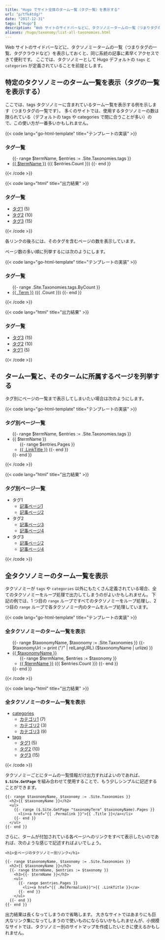 ```yaml
---
title: "Hugo でサイト全体のターム一覧（タグ一覧）を表示する"
url: "p/tfk4tdg/"
date: "2017-12-31"
tags: ["Hugo"]
description: "Web サイトのサイドバーなどに、タクソノミータームの一覧（つまりタグの一覧、タグクラウドなど）を表示しておくと、同じ系統の記事に素早くアクセスできて便利です。"
aliases: /hugo/taxonomy/list-all-taxonomies.html
---
```


Web サイトのサイドバーなどに、タクソノミータームの一覧（つまりタグの一覧、タグクラウドなど）を表示しておくと、同じ系統の記事に素早くアクセスできて便利です。
ここでは、タクソノミーとして Hugo デフォルトの `tags` と `categories` が定義されていることを前提とします。

特定のタクソノミーのターム一覧を表示（タグの一覧を表示する）
----

ここでは、tags タクソノミーに含まれているターム一覧を表示する例を示します（つまりタグの一覧です）。
多くのサイトでは、使用するタクソノミーの数は限られている（デフォルトの tags や categories で間に合うことが多い）ので、この使い方が一番多いかもしれません。

{{< code lang="go-html-template" title="テンプレートの実装" >}}
<h3>タグ一覧</h3>
<ul>
  {{- range $termName, $entries := .Site.Taxonomies.tags }}
    <li><a href="{{ "/tags/" | relLangURL }}{{ $termName | urlize }}">{{ $termName }}</a> ({{ $entries.Count }})
  {{- end }}
</ul>
{{< /code >}}

{{< code lang="html" title="出力結果" >}}
<h3>タグ一覧</h3>
<ul>
  <li><a href="/tags/%E3%82%BF%E3%82%B01">タグ1</a> (5)
  <li><a href="/tags/%E3%82%BF%E3%82%B02">タグ2</a> (10)
  <li><a href="/tags/%E3%82%BF%E3%82%B03">タグ3</a> (15)
</ul>
{{< /code >}}

各リンクの後ろには、そのタグを含むページの数を表示しています。

ページ数の多い順に列挙するには次のようにします。

{{< code lang="go-html-template" title="テンプレートの実装" >}}
<h3>タグ一覧</h3>
<ul>
  {{- range .Site.Taxonomies.tags.ByCount }}
    <li><a href="{{ "/tags/" | relLangURL }}{{ .Term | urlize }}">{{ .Term }}</a> ({{ .Count }})
  {{- end }}
</ul>
{{< /code >}}

{{< code lang="html" title="出力結果" >}}
<h3>タグ一覧</h3>
<ul>
  <li><a href="/tags/%E3%82%BF%E3%82%B03">タグ3</a> (15)
  <li><a href="/tags/%E3%82%BF%E3%82%B02">タグ2</a> (10)
  <li><a href="/tags/%E3%82%BF%E3%82%B01">タグ1</a> (5)
</ul>
{{< /code >}}


ターム一覧と、そのタームに所属するページを列挙する
----

タグ別にページの一覧まで表示してしまいたい場合は次のようにします。

{{< code lang="go-html-template" title="テンプレートの実装" >}}
<h3>タグ別ページ一覧</h3>
<ul>
  {{- range $termName, $entries := .Site.Taxonomies.tags }}
    <li>{{ $termName }}
      <ul>
        {{- range $entries.Pages }}
          <li><a href="{{ .RelPermalink }}">{{ .LinkTitle }}</a>
        {{- end }}
      </ul>
    </li>
  {{- end }}
</ul>
{{< /code >}}

{{< code lang="html" title="出力結果" >}}
<h3>タグ別ページ一覧</h3>
<ul>
  <li>タグ1
    <ul>
      <li><a href="/page1/">記事ページ1</a>
      <li><a href="/page2/">記事ページ2</a>
    </ul>
  </li>
  <li>タグ2
    <ul>
      <li><a href="/page3/">記事ページ3</a>
      <li><a href="/page4/">記事ページ4</a>
    </ul>
  </li>
  <li>タグ3
    <ul>
      <li><a href="/page2/">記事ページ2</a>
      <li><a href="/page4/">記事ページ4</a>
    </ul>
  </li>
</ul>
{{< /code >}}


全タクソノミーのターム一覧を表示
----

タクソノミーが `tags` や `categories` 以外にもたくさん定義されている場合、全てのタクソノミーをループ処理で出力してしまうのがよいかもしれません。
下記の例では、1 つ目の `range` ループですべてのタクソノミーをループ処理し、2 つ目の `range` ループで各タクソノミー内のタームをループ処理しています。

{{< code lang="go-html-template" title="テンプレートの実装" >}}
<h3>全タクソノミーのターム一覧を表示</h3>
<ul>
  {{- range $taxonomyName, $taxonomy := .Site.Taxonomies }}
    {{- $taxonomyUrl := print ("/" | relLangURL) ($taxonomyName | urlize) }}
    <li><a href="{{ $taxonomyUrl }}">{{ $taxonomyName }}</a>
      <ul>
        {{- range $termName, $entries := $taxonomy }}
          <li><a href="{{ print $taxonomyUrl "/" ($termName | urlize) }}">{{ $termName }}</a> ({{ $entries.Count }})
        {{- end }}
      </ul>
    </li>
  {{- end }}
</ul>
{{< /code >}}

{{< code lang="html" title="出力結果" >}}
<h3>全タクソノミーのターム一覧を表示</h3>
<ul>
  <li><a href="/categories">categories</a>
    <ul>
      <li><a href="/categories/%E3%82%AB%E3%83%86%E3%82%B4%E3%83%AA1">カテゴリ1</a> (7)
      <li><a href="/categories/%E3%82%AB%E3%83%86%E3%82%B4%E3%83%AA2">カテゴリ2</a> (3)
      <li><a href="/categories/%E3%82%AB%E3%83%86%E3%82%B4%E3%83%AA3">カテゴリ3</a> (9)
    </ul>
  </li>
  <li><a href="/tags">tags</a>
    <ul>
      <li><a href="/tags/%E3%82%BF%E3%82%B01">タグ1</a> (5)
      <li><a href="/tags/%E3%82%BF%E3%82%B02">タグ2</a> (10)
      <li><a href="/tags/%E3%82%BF%E3%82%B03">タグ3</a> (15)
    </ul>
  </li>
</ul>
{{< /code >}}

タクソノミーごとにタームの一覧情報だけ出力すればよいのであれば、__`$.Site.GetPage`__ を組み合わせて使用することで、もう少しシンプルに記述することができます。

```go-html-template
{{- range $taxonomyName, $taxonomy := .Site.Taxonomies }}
  <h2>{{ $taxonomyName }}</h2>
  <ul>
    {{- range ($.Site.GetPage "taxonomyTerm" $taxonomyName).Pages }}
      <li><a href="{{ .Permalink }}">{{ .Title }}</a></li>
    {{- end }}
  </ul>
{{- end }}
```

さらに、タームが付加されている各ページへのリンクをすべて表示したいのであれば、次のような感じで記述すればよいでしょう。

```go-html-template
<h1>全ページのタクソノミー別リンク</h1>

{{- range $taxonomyName, $taxonomy := .Site.Taxonomies }}
  <h2>{{ $taxonomyName }}</h2>
  {{- range $termName, $entries := $taxonomy }}
    <h3>{{- $termName }}</h3>
    <ul>
      {{- range $entries.Pages }}
        <li><a href="{{ .RelPermalink}}">{{ .LinkTitle }}</a>
      {{- end }}
    </ul>
  {{- end }}
{{- end }}
```

出力結果は長くなってしまうので省略します。
大きなサイトではあまりにも巨大なリンク集になってしまうので使いものにならないかもしれませんが、小規模なサイトでは、タクソノミー別のサイトマップを作成したいときに使えるかもしれません。

